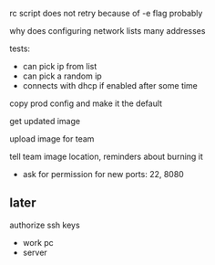 rc script does not retry because of -e flag probably

why does configuring network lists many addresses

tests:
- can pick ip from list
- can pick a random ip
- connects with dhcp if enabled after some time

copy prod config and make it the default

get updated image

upload image for team

tell team image location, reminders about burning it
- ask for permission for new ports: 22, 8080


later
-----

authorize ssh keys
- work pc
- server
